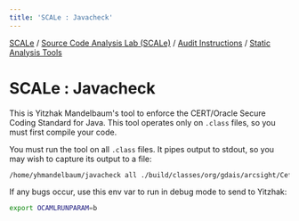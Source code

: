 ```yaml
---
title: 'SCALe : Javacheck'
---
```

[SCALe](index.md) / [Source Code Analysis Lab (SCALe)](Welcome.md) / [Audit Instructions](Audit-Instructions.md) / [Static Analysis Tools](Static-Analysis-Tools.md)
<!-- <legal> -->
<!-- SCALe version r.6.2.2.2.A -->
<!--  -->
<!-- Copyright 2020 Carnegie Mellon University. -->
<!--  -->
<!-- NO WARRANTY. THIS CARNEGIE MELLON UNIVERSITY AND SOFTWARE ENGINEERING -->
<!-- INSTITUTE MATERIAL IS FURNISHED ON AN "AS-IS" BASIS. CARNEGIE MELLON -->
<!-- UNIVERSITY MAKES NO WARRANTIES OF ANY KIND, EITHER EXPRESSED OR -->
<!-- IMPLIED, AS TO ANY MATTER INCLUDING, BUT NOT LIMITED TO, WARRANTY OF -->
<!-- FITNESS FOR PURPOSE OR MERCHANTABILITY, EXCLUSIVITY, OR RESULTS -->
<!-- OBTAINED FROM USE OF THE MATERIAL. CARNEGIE MELLON UNIVERSITY DOES NOT -->
<!-- MAKE ANY WARRANTY OF ANY KIND WITH RESPECT TO FREEDOM FROM PATENT, -->
<!-- TRADEMARK, OR COPYRIGHT INFRINGEMENT. -->
<!--  -->
<!-- Released under a MIT (SEI)-style license, please see COPYRIGHT file or -->
<!-- contact permission@sei.cmu.edu for full terms. -->
<!--  -->
<!-- [DISTRIBUTION STATEMENT A] This material has been approved for public -->
<!-- release and unlimited distribution.  Please see Copyright notice for -->
<!-- non-US Government use and distribution. -->
<!--  -->
<!-- DM19-1274 -->
<!-- </legal> -->

SCALe : Javacheck
==================

This is Yitzhak Mandelbaum's tool to enforce the CERT/Oracle Secure
Coding Standard for Java. This tool operates only on `.class` files, so
you must first compile your code.

You must run the tool on all `.class` files. It pipes output to stdout,
so you may wish to capture its output to a file:

```sh
/home/yhmandelbaum/javacheck all ./build/classes/org/gdais/arcsight/CefAndTaggingTool/*.class > javacheck.txt
```

If any bugs occur, use this env var to run in debug mode to send to
Yitzhak:

```sh
export OCAMLRUNPARAM=b
```
